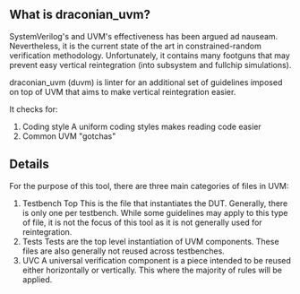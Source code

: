 What is draconian_uvm?
----------------------

SystemVerilog's and UVM's effectiveness has been argued ad
nauseam. Nevertheless, it is the current state of the art in constrained-random verification
methodology. Unfortunately, it contains many footguns that may prevent easy
vertical reintegration (into subsystem and fullchip simulations).

draconian_uvm (duvm) is linter for an additional set of guidelines imposed on
top of UVM that aims to make vertical reintegration easier.

It checks for:
1. Coding style
   A uniform coding styles makes reading code easier
2. Common UVM "gotchas"


Details
-------
For the purpose of this tool, there are three main categories of files in UVM:

1. Testbench Top
   This is the file that instantiates the DUT. Generally, there is only one per
   testbench. While some guidelines may apply to this type of file, it is not
   the focus of this tool as it is not generally used for reintegration.
2. Tests
   Tests are the top level instantiation of UVM components. These files are
   also generally not reused across testbenches.
3. UVC
   A universal verification component is a piece intended to be reused either
   horizontally or vertically. This where the majority of rules will be
   applied.
   
